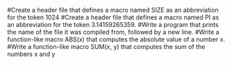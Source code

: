 #Create a header file that defines a macro named SIZE as an abbreviation for the token 1024
#Create a header file that defines a macro named PI as an abbreviation for the token 3.14159265359.
#Write a program that prints the name of the file it was compiled from, followed by a new line.
#Write a function-like macro ABS(x) that computes the absolute value of a number x.
#Write a function-like macro SUM(x, y) that computes the sum of the numbers x and y
